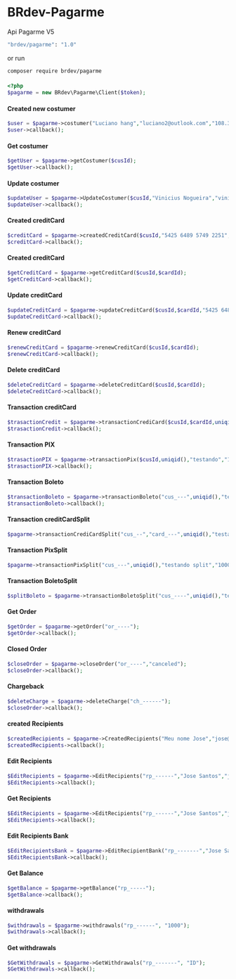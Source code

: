 # BRdev-Pagarme
Api Pagarme V5

```bash
"brdev/pagarme": "1.0"
```

or run

```bash
composer require brdev/pagarme
```

#### 
```php
<?php
$pagarme = new BRdev\Pagarme\Client($token);

```

#### Created new costumer
```php
$user = $pagarme->costumer("Luciano hang","luciano2@outlook.com","108.383.820-29","CPF","15981070774");
$user->callback();
```

#### Get costumer
```php
$getUser = $pagarme->getCostumer($cusId);
$getUser->callback();
```

#### Update costumer
```php
$updateUser = $pagarme->UpdateCostumer($cusId,"Vinicius Nogueira","vinicius1@outlook.com","108.383.820-29","CPF","15981070774");
$updateUser->callback();
```

#### Created creditCard
```php
$creditCard = $pagarme->createdCreditCard($cusId,"5425 6489 5749 2251","Vinicius Nogueira","01/2024","123","18220-000","SP","itapetininga","Rua dos Bobos");
$creditCard->callback();
```

#### Created creditCard
```php
$getCreditCard = $pagarme->getCreditCard($cusId,$cardId);
$getCreditCard->callback();
```

#### Update creditCard
```php
$updateCreditCard = $pagarme->updateCreditCard($cusId,$cardId,"5425 6489 5749 2251","Vinicius Nogueira","01/2024","123","18220-200","SP","itapetininga","Rua dos Bobos");
$updateCreditCard->callback();
```

#### Renew creditCard
```php
$renewCreditCard = $pagarme->renewCreditCard($cusId,$cardId);
$renewCreditCard->callback();
```

#### Delete creditCard
```php
$deleteCreditCard = $pagarme->deleteCreditCard($cusId,$cardId);
$deleteCreditCard->callback();
```

#### Transaction creditCard
```php
$trasactionCredit = $pagarme->transactionCrediCard($cusId,$cardId,uniqid(),"test","10000","1",8);
$trasactionCredit->callback();
```

#### Transaction PIX
```php
$trasactionPIX = $pagarme->transactionPix($cusId,uniqid(),"testando","10000","1","800");
$trasactionPIX->callback();
```
#### Transaction Boleto
```php
$transactionBoleto = $pagarme->transactionBoleto("cus_---",uniqid(),"testando a api","1000","1");
$transactionBoleto->callback();
```

#### Transaction creditCardSplit
```php
$pagarme->transactionCrediCardSplit("cus_--","card_---",uniqid(),"testando split","1000","1","2","rp_---","5","rp_-----","95");
```

#### Transaction PixSplit
```php
$pagarme->transactionPixSplit("cus_---",uniqid(),"testando split","1000","1","800","rp_---","2","rp_---","98");
```

#### Transaction BoletoSplit
```php
$splitBoleto = $pagarme->transactionBoletoSplit("cus_----",uniqid(),"testando split","1000","1","rp_-----","2","rp_-----","100");
```

#### Get Order
```php
$getOrder = $pagarme->getOrder("or_----");
$getOrder->callback();
```

#### Closed Order
```php
$closeOrder = $pagarme->closeOrder("or_----","canceled");
$closeOrder->callback();
```

#### Chargeback
```php
$deleteCharge = $pagarme->deleteCharge("ch_------");
$closeOrder->callback();
```

#### created Recipients
```php
$createdRecipients = $pagarme->CreatedRecipients("Meu nome Jose","jose@hotmail.com","108.383.820-29","123","0001","12345","1");
$createdRecipients->callback();
```

#### Edit Recipients
```php
$EditRecipients = $pagarme->EditRecipients("rp_------","Jose Santos","jose@hotmail.com");
$EditRecipients->callback();
```

#### Get Recipients
```php
$EditRecipients = $pagarme->EditRecipients("rp_------","Jose Santos","jose@hotmail.com");
$EditRecipients->callback();
```

#### Edit Recipients Bank
```php
$EditRecipientsBank = $pagarme->EditRecipientBank("rp_-------","Jose Santos","108.383.820-29","260","0002","12345","1");
$EditRecipientsBank->callback();
```

#### Get Balance
```php
$getBalance = $pagarme->getBalance("rp_-----");
$getBalance->callback();
```

#### withdrawals
```php
$withdrawals = $pagarme->withdrawals("rp_------", "1000");
$withdrawals->callback();
```

#### Get withdrawals
```php
$GetWithdrawals = $pagarme->GetWithdrawals("rp_-------", "ID");
$GetWithdrawals->callback();
```